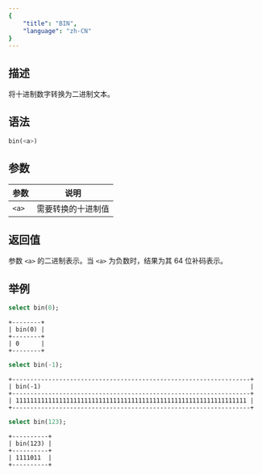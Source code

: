 ```yaml
---
{
    "title": "BIN",
    "language": "zh-CN"
}
---
```


## 描述

将十进制数字转换为二进制文本。

## 语法

```sql
bin(<a>)
```

## 参数

| 参数 | 说明 |
| -- | -- |
| `<a>` | 需要转换的十进制值 |

## 返回值

参数 `<a>` 的二进制表示。当 `<a>` 为负数时，结果为其 64 位补码表示。

## 举例

```sql
select bin(0);
```

```text
+--------+
| bin(0) |
+--------+
| 0      |
+--------+
```

```sql
select bin(-1);
```

```text
+------------------------------------------------------------------+
| bin(-1)                                                          |
+------------------------------------------------------------------+
| 1111111111111111111111111111111111111111111111111111111111111111 |
+------------------------------------------------------------------+
```

```sql
select bin(123);
```

```text
+----------+
| bin(123) |
+----------+
| 1111011  |
+----------+
```
